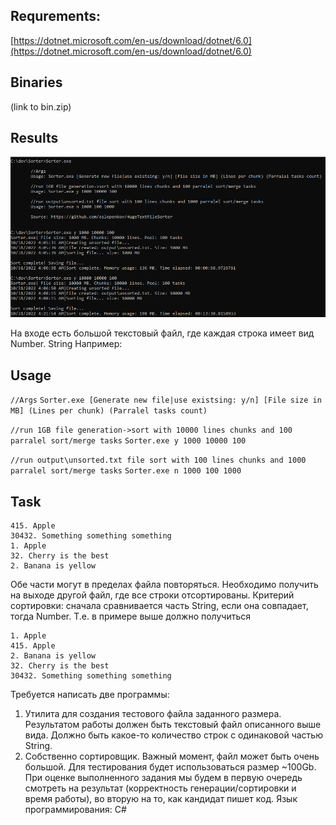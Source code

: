 ## Requrements:

[https://dotnet.microsoft.com/en-us/download/dotnet/6.0](https://dotnet.microsoft.com/en-us/download/dotnet/6.0)

## Binaries

(link to bin.zip)

## Results

![](demo/demo.png?raw=true)

На входе есть большой текстовый файл, где каждая строка имеет вид Number. String
Например:

## Usage

`//Args`
`Sorter.exe [Generate new file|use existsing: y/n] [File size in MB] (Lines per chunk) (Parralel tasks count)`

`//run 1GB file generation->sort with 10000 lines chunks and 100 parralel sort/merge tasks`
`Sorter.exe y 1000 10000 100`

`//run output\unsorted.txt file sort with 100 lines chunks and 1000 parralel sort/merge tasks`
`Sorter.exe n 1000 100 1000`

## Task

```
415. Apple
30432. Something something something
1. Apple
32. Cherry is the best
2. Banana is yellow
```

Обе части могут в пределах файла повторяться. Необходимо получить на выходе другой файл, где
все строки отсортированы. Критерий сортировки: сначала сравнивается часть String, если она
совпадает, тогда Number.
Т.е. в примере выше должно получиться

```
1. Apple
415. Apple
2. Banana is yellow
32. Cherry is the best
30432. Something something something
```

Требуется написать две программы:

1. Утилита для создания тестового файла заданного размера. Результатом работы должен быть
текстовый файл описанного выше вида. Должно быть какое-то количество строк с одинаковой
частью String.
2. Собственно сортировщик. Важный момент, файл может быть очень большой. Для тестирования
будет использоваться размер \~100Gb.
При оценке выполненного задания мы будем в первую очередь смотреть на результат
(корректность генерации/сортировки и время работы), во вторую на то, как кандидат пишет код.
Язык программирования: C#